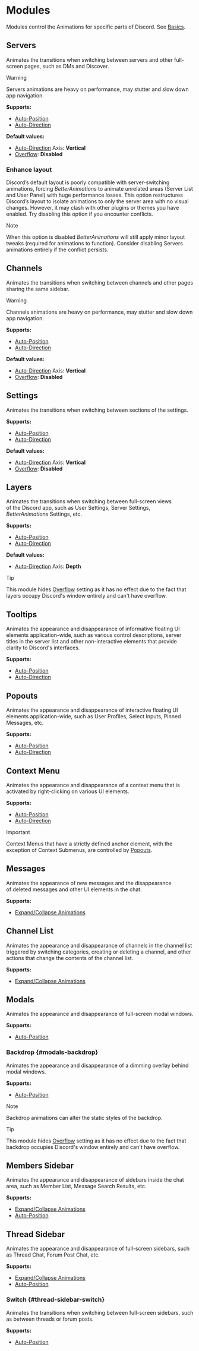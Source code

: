 # Modules

Modules control the Animations for specific parts of Discord. See [Basics](./basics#modules).

## Servers <Badge type="warning" text="Switch" />

Animates the&nbsp;transitions when switching between servers and&nbsp;other full-screen pages, such as DMs and Discover.

> [!WARNING]
> Servers animations are heavy on performance, may stutter and slow down app navigation.

**Supports:**
- [Auto-Position](./animation-settings#position)
- [Auto-Direction](./animation-settings#direction)

**Default values:**
- [Auto-Direction](./animation-settings#direction) Axis: **Vertical**
- [Overflow](./advanced-animation-settings#overflow): **Disabled**

### Enhance layout

Discord’s default layout is&nbsp;poorly compatible with&nbsp;server-switching animations, forcing _BetterAnimations_ to&nbsp;animate unrelated areas
(Server List and User Panel) with&nbsp;huge performance losses.
This&nbsp;option restructures Discord’s layout to&nbsp;isolate animations to&nbsp;only the&nbsp;server area with&nbsp;no&nbsp;visual changes.
However, it may clash with&nbsp;other plugins or&nbsp;themes you have enabled. Try disabling this&nbsp;option if&nbsp;you encounter conflicts.

> [!NOTE]
> When this option is&nbsp;disabled _BetterAnimations_ will still apply minor layout tweaks (required for&nbsp;animations to&nbsp;function).
> Consider disabling Servers animations entirely if&nbsp;the&nbsp;conflict persists.

## Channels <Badge type="warning" text="Switch" />

Animates the&nbsp;transitions when switching between channels and other pages sharing the&nbsp;same sidebar.

> [!WARNING]
> Channels animations are heavy on performance, may stutter and slow down app navigation.

**Supports:**
- [Auto-Position](./animation-settings#position)
- [Auto-Direction](./animation-settings#direction)

**Default values:**
- [Auto-Direction](./animation-settings#direction) Axis: **Vertical**
- [Overflow](./advanced-animation-settings#overflow): **Disabled**

## Settings <Badge type="warning" text="Switch" />

Animates the&nbsp;transitions when switching between sections of&nbsp;the&nbsp;settings.

**Supports:**
- [Auto-Position](./animation-settings#position)
- [Auto-Direction](./animation-settings#direction)

**Default values:**
- [Auto-Direction](./animation-settings#direction) Axis: **Vertical**
- [Overflow](./advanced-animation-settings#overflow): **Disabled**

## Layers <Badge type="warning" text="Switch" />

Animates the&nbsp;transitions when switching between full-screen views of&nbsp;the&nbsp;Discord&nbsp;app, such as User&nbsp;Settings, Server&nbsp;Settings, _BetterAnimations_ Settings, etc.

**Supports:**
- [Auto-Position](./animation-settings#position)
- [Auto-Direction](./animation-settings#direction)

**Default values:**
- [Auto-Direction](./animation-settings#direction) Axis: **Depth**

> [!TIP]
> This module hides [Overflow](./advanced-animation-settings#overflow) setting as it has no effect
> due to the fact that layers occupy Discord's window entirely and can't have overflow.

## Tooltips <Badge type="tip" text="Reveal" />

Animates the&nbsp;appearance and disappearance of&nbsp;informative floating UI elements application-wide,
such as various control descriptions, server titles in&nbsp;the&nbsp;server list and other non-interactive elements that provide clarity to&nbsp;Discord's interfaces.

**Supports:**
- [Auto-Position](./animation-settings#position)
- [Auto-Direction](./animation-settings#direction)

## Popouts <Badge type="tip" text="Reveal" />

Animates the&nbsp;appearance and disappearance of&nbsp;interactive floating UI elements application-wide, such as User Profiles, Select Inputs, Pinned Messages, etc.

**Supports:**
- [Auto-Position](./animation-settings#position)
- [Auto-Direction](./animation-settings#direction)

## Context Menu <Badge type="tip" text="Reveal" />

Animates the&nbsp;appearance and disappearance of&nbsp;a&nbsp;context menu that is activated by&nbsp;right-clicking on&nbsp;various UI elements.

**Supports:**
- [Auto-Position](./animation-settings#position)
- [Auto-Direction](./animation-settings#direction)

> [!IMPORTANT]
> Context Menus that have a&nbsp;strictly defined anchor element, with the exception of&nbsp;Context Submenus, are controlled by&nbsp;[Popouts](#popouts).

## Messages <Badge type="tip" text="Reveal" />

Animates the&nbsp;appearance of&nbsp;new messages and the&nbsp;disappearance of&nbsp;deleted messages and other UI elements in&nbsp;the&nbsp;chat.

**Supports:**
- [Expand/Collapse Animations](./basics#expand-collapse-animations)

## Channel List <Badge type="tip" text="Reveal" />

Animates the&nbsp;appearance and disappearance of&nbsp;channels in&nbsp;the&nbsp;channel list triggered by&nbsp;switching categories,
creating or deleting a&nbsp;channel, and other actions that change the contents of&nbsp;the&nbsp;channel list.

**Supports:**
- [Expand/Collapse Animations](./basics#expand-collapse-animations)

## Modals <Badge type="tip" text="Reveal" />

Animates the&nbsp;appearance and disappearance of&nbsp;full-screen modal windows.

**Supports:**
- [Auto-Position](./animation-settings#position)

### Backdrop <Badge type="tip" text="Reveal" /> {#modals-backdrop}

Animates the&nbsp;appearance and disappearance of&nbsp;a&nbsp;dimming overlay behind modal windows.

**Supports:**
- [Auto-Position](./animation-settings#position)

> [!NOTE]
> Backdrop animations can alter the&nbsp;static styles of&nbsp;the&nbsp;backdrop.

> [!TIP]
> This module hides [Overflow](./advanced-animation-settings#overflow) setting as it has no effect
> due to the fact that backdrop occupies Discord's window entirely and can't have overflow.

## Members Sidebar <Badge type="tip" text="Reveal" />

Animates the&nbsp;appearance and disappearance of&nbsp;sidebars inside the&nbsp;chat area, such as Member List, Message Search Results, etc.

**Supports:**
- [Expand/Collapse Animations](./basics#expand-collapse-animations)
- [Auto-Position](./animation-settings#position)

## Thread Sidebar <Badge type="tip" text="Reveal" />

Animates the&nbsp;appearance and disappearance of&nbsp;full-screen sidebars, such as Thread Chat, Forum Post Chat, etc.

**Supports:**
- [Expand/Collapse Animations](./basics#expand-collapse-animations)
- [Auto-Position](./animation-settings#position)

### Switch <Badge type="warning" text="Switch" /> {#thread-sidebar-switch}

Animates the&nbsp;transitions when switching between full-screen sidebars, such as between threads or forum posts.

**Supports:**
- [Auto-Position](./animation-settings#position)

